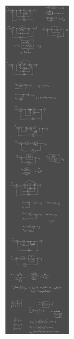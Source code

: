 ![Drawing 2023-05-08 07.32.16.excalidraw](/Notatki/Semestr%202/Teoria%20system%C3%B3w/%C4%86wiczenia/%C4%86wiczenia%205/Drawing%202023-05-08%2007.32.16.excalidraw.svg)